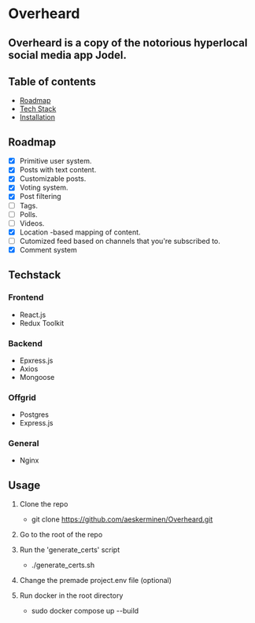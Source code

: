 # Overheard

## Overheard is a copy of the notorious hyperlocal social media app Jodel.

## Table of contents

- [Roadmap](#roadmap)
- [Tech Stack](#techstack)
- [Installation](#installation)

## Roadmap

- [x] Primitive user system.
- [x] Posts with text content.
- [x] Customizable posts.
- [x] Voting system.
- [x] Post filtering
- [ ] Tags.
- [ ] Polls.
- [ ] Videos.
- [x] Location -based mapping of content.
- [ ] Cutomized feed based on channels that you're subscribed to.
- [x] Comment system

## Techstack

### Frontend

- React.js
- Redux Toolkit

### Backend

- Epxress.js
- Axios
- Mongoose

### Offgrid

- Postgres
- Express.js

### General

- Nginx

## Usage

1. Clone the repo

    - git clone https://github.com/aeskerminen/Overheard.git

2. Go to the root of the repo

3. Run the 'generate_certs' script

    - ./generate_certs.sh

4. Change the premade project.env file (optional)

5. Run docker in the root directory

    - sudo docker compose up --build